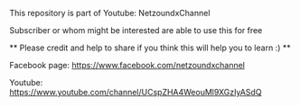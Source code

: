 This repository is part of Youtube: NetzoundxChannel


Subscriber or whom might be interested are able to use this for free


** Please credit and help to share if you think this will help you to learn :) **


Facebook page: https://www.facebook.com/netzoundxchannel


Youtube: https://www.youtube.com/channel/UCspZHA4WeouMl9XGzIyASdQ
